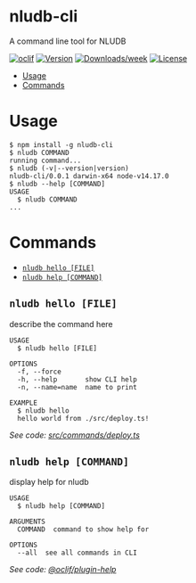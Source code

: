 nludb-cli
=========

A command line tool for NLUDB

[![oclif](https://img.shields.io/badge/cli-oclif-brightgreen.svg)](https://oclif.io)
[![Version](https://img.shields.io/npm/v/nludb-cli.svg)](https://npmjs.org/package/nludb-cli)
[![Downloads/week](https://img.shields.io/npm/dw/nludb-cli.svg)](https://npmjs.org/package/nludb-cli)
[![License](https://img.shields.io/npm/l/nludb-cli.svg)](https://github.com/nludb/typescript-client/blob/master/package.json)

<!-- toc -->
* [Usage](#usage)
* [Commands](#commands)
<!-- tocstop -->
# Usage
<!-- usage -->
```sh-session
$ npm install -g nludb-cli
$ nludb COMMAND
running command...
$ nludb (-v|--version|version)
nludb-cli/0.0.1 darwin-x64 node-v14.17.0
$ nludb --help [COMMAND]
USAGE
  $ nludb COMMAND
...
```
<!-- usagestop -->
# Commands
<!-- commands -->
* [`nludb hello [FILE]`](#nludb-hello-file)
* [`nludb help [COMMAND]`](#nludb-help-command)

## `nludb hello [FILE]`

describe the command here

```
USAGE
  $ nludb hello [FILE]

OPTIONS
  -f, --force
  -h, --help       show CLI help
  -n, --name=name  name to print

EXAMPLE
  $ nludb hello
  hello world from ./src/deploy.ts!
```

_See code: [src/commands/deploy.ts](https://github.com/nludb/typescript-client/blob/v0.0.1/src/commands/hello.ts)_

## `nludb help [COMMAND]`

display help for nludb

```
USAGE
  $ nludb help [COMMAND]

ARGUMENTS
  COMMAND  command to show help for

OPTIONS
  --all  see all commands in CLI
```

_See code: [@oclif/plugin-help](https://github.com/oclif/plugin-help/blob/v3.2.4/src/commands/help.ts)_
<!-- commandsstop -->
